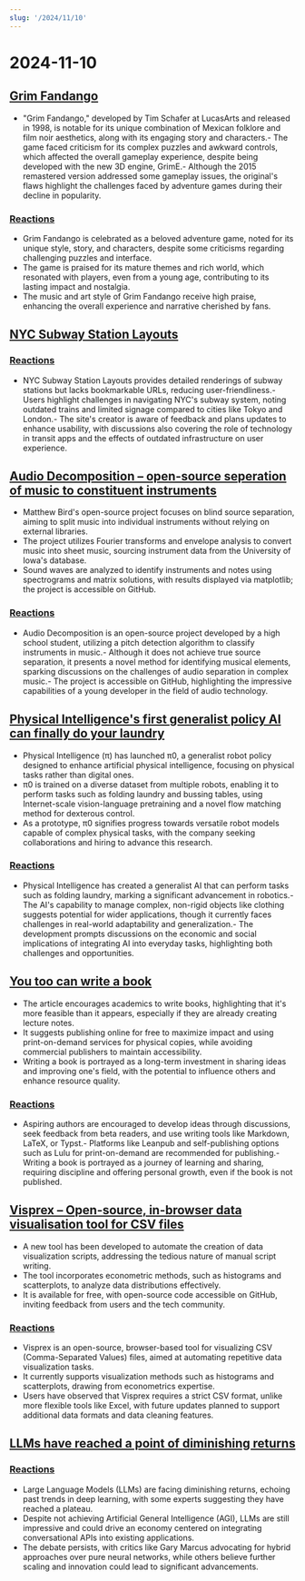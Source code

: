 ```yaml
---
slug: '/2024/11/10'
---
```


# 2024-11-10

## [Grim Fandango](https://www.filfre.net/2024/11/grim-fandango/)

- "Grim Fandango," developed by Tim Schafer at LucasArts and released in 1998, is notable for its unique combination of Mexican folklore and film noir aesthetics, along with its engaging story and characters.- The game faced criticism for its complex puzzles and awkward controls, which affected the overall gameplay experience, despite being developed with the new 3D engine, GrimE.- Although the 2015 remastered version addressed some gameplay issues, the original's flaws highlight the challenges faced by adventure games during their decline in popularity.

### [Reactions](https://news.ycombinator.com/item?id=42097261)

- Grim Fandango is celebrated as a beloved adventure game, noted for its unique style, story, and characters, despite some criticisms regarding challenging puzzles and interface.
- The game is praised for its mature themes and rich world, which resonated with players, even from a young age, contributing to its lasting impact and nostalgia.
- The music and art style of Grim Fandango receive high praise, enhancing the overall experience and narrative cherished by fans.

## [NYC Subway Station Layouts](http://www.projectsubwaynyc.com/gallery)

### [Reactions](https://news.ycombinator.com/item?id=42096717)

- NYC Subway Station Layouts provides detailed renderings of subway stations but lacks bookmarkable URLs, reducing user-friendliness.- Users highlight challenges in navigating NYC's subway system, noting outdated trains and limited signage compared to cities like Tokyo and London.- The site's creator is aware of feedback and plans updates to enhance usability, with discussions also covering the role of technology in transit apps and the effects of outdated infrastructure on user experience.

## [Audio Decomposition – open-source seperation of music to constituent instruments](https://matthew-bird.com/blogs/Audio-Decomposition.html)

- Matthew Bird's open-source project focuses on blind source separation, aiming to split music into individual instruments without relying on external libraries.
- The project utilizes Fourier transforms and envelope analysis to convert music into sheet music, sourcing instrument data from the University of Iowa's database.
- Sound waves are analyzed to identify instruments and notes using spectrograms and matrix solutions, with results displayed via matplotlib; the project is accessible on GitHub.

### [Reactions](https://news.ycombinator.com/item?id=42098491)

- Audio Decomposition is an open-source project developed by a high school student, utilizing a pitch detection algorithm to classify instruments in music.- Although it does not achieve true source separation, it presents a novel method for identifying musical elements, sparking discussions on the challenges of audio separation in complex music.- The project is accessible on GitHub, highlighting the impressive capabilities of a young developer in the field of audio technology.

## [Physical Intelligence's first generalist policy AI can finally do your laundry](https://www.physicalintelligence.company/blog/pi0)

- Physical Intelligence (π) has launched π0, a generalist robot policy designed to enhance artificial physical intelligence, focusing on physical tasks rather than digital ones.
- π0 is trained on a diverse dataset from multiple robots, enabling it to perform tasks such as folding laundry and bussing tables, using Internet-scale vision-language pretraining and a novel flow matching method for dexterous control.
- As a prototype, π0 signifies progress towards versatile robot models capable of complex physical tasks, with the company seeking collaborations and hiring to advance this research.

### [Reactions](https://news.ycombinator.com/item?id=42098236)

- Physical Intelligence has created a generalist AI that can perform tasks such as folding laundry, marking a significant advancement in robotics.- The AI's capability to manage complex, non-rigid objects like clothing suggests potential for wider applications, though it currently faces challenges in real-world adaptability and generalization.- The development prompts discussions on the economic and social implications of integrating AI into everyday tasks, highlighting both challenges and opportunities.

## [You too can write a book](https://parentheticallyspeaking.org/articles/write-a-book/)

- The article encourages academics to write books, highlighting that it's more feasible than it appears, especially if they are already creating lecture notes.
- It suggests publishing online for free to maximize impact and using print-on-demand services for physical copies, while avoiding commercial publishers to maintain accessibility.
- Writing a book is portrayed as a long-term investment in sharing ideas and improving one's field, with the potential to influence others and enhance resource quality.

### [Reactions](https://news.ycombinator.com/item?id=42096915)

- Aspiring authors are encouraged to develop ideas through discussions, seek feedback from beta readers, and use writing tools like Markdown, LaTeX, or Typst.- Platforms like Leanpub and self-publishing options such as Lulu for print-on-demand are recommended for publishing.- Writing a book is portrayed as a journey of learning and sharing, requiring discipline and offering personal growth, even if the book is not published.

## [Visprex – Open-source, in-browser data visualisation tool for CSV files](https://docs.visprex.com/)

- A new tool has been developed to automate the creation of data visualization scripts, addressing the tedious nature of manual script writing.
- The tool incorporates econometric methods, such as histograms and scatterplots, to analyze data distributions effectively.
- It is available for free, with open-source code accessible on GitHub, inviting feedback from users and the tech community.

### [Reactions](https://news.ycombinator.com/item?id=42096837)

- Visprex is an open-source, browser-based tool for visualizing CSV (Comma-Separated Values) files, aimed at automating repetitive data visualization tasks.
- It currently supports visualization methods such as histograms and scatterplots, drawing from econometrics expertise.
- Users have observed that Visprex requires a strict CSV format, unlike more flexible tools like Excel, with future updates planned to support additional data formats and data cleaning features.

## [LLMs have reached a point of diminishing returns](https://garymarcus.substack.com/p/confirmed-llms-have-indeed-reached)

### [Reactions](https://news.ycombinator.com/item?id=42097774)

- Large Language Models (LLMs) are facing diminishing returns, echoing past trends in deep learning, with some experts suggesting they have reached a plateau.
- Despite not achieving Artificial General Intelligence (AGI), LLMs are still impressive and could drive an economy centered on integrating conversational APIs into existing applications.
- The debate persists, with critics like Gary Marcus advocating for hybrid approaches over pure neural networks, while others believe further scaling and innovation could lead to significant advancements.

<head>
  <meta property="og:title" content="Grim Fandango" />
  <meta property="og:type" content="website" />
  <meta property="og:image" content="https://og.cho.sh/api/og/?title=Grim%20Fandango&subheading=Sunday%2C%20November%2010%2C%202024%3A%20Hacker%20News%20Summary" />
</head>
